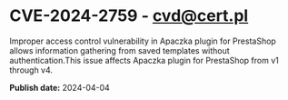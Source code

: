 # CVE-2024-2759 - cvd@cert.pl

Improper access control vulnerability in Apaczka plugin for PrestaShop allows information gathering from saved templates without authentication.This issue affects Apaczka plugin for PrestaShop from v1 through v4.



**Publish date:** 2024-04-04
